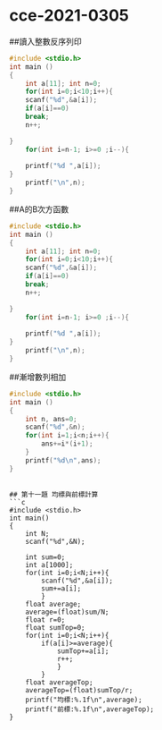 # cce-2021-0305

##讀入整數反序列印
```C
#include <stdio.h>
int main ()
{
	int a[11]; int n=0;
	for(int i=0;i<10;i++){
	scanf("%d",&a[i]);
	if(a[i]==0)
	break;
	n++;

}
	for(int i=n-1; i>=0 ;i--){
	
	printf("%d ",a[i]);
}
	printf("\n",n);
}
```

##A的B次方函數
```C
#include <stdio.h>
int main ()
{
	int a[11]; int n=0;
	for(int i=0;i<10;i++){
	scanf("%d",&a[i]);
	if(a[i]==0)
	break;
	n++;

}
	for(int i=n-1; i>=0 ;i--){
	
	printf("%d ",a[i]);
}
	printf("\n",n);
}
```

##漸增數列相加
```C
#include <stdio.h>
int main ()
{
	int n, ans=0;
	scanf("%d",&n);
	for(int i=1;i<n;i++){
		ans+=i*(i+1);
	}
	printf("%d\n",ans);
}
```



```

## 第十一題 均標與前標計算
```c
#include <stdio.h>
int main()
{
	int N;
	scanf("%d",&N);
	
	int sum=0;
	int a[1000];
	for(int i=0;i<N;i++){
		scanf("%d",&a[i]);
		sum+=a[i];
		}
	float average;
	average=(float)sum/N;
	float r=0;
	float sumTop=0;
	for(int i=0;i<N;i++){
		if(a[i]>=average){
			sumTop+=a[i];
			r++;
			}
		}
	float averageTop;
	averageTop=(float)sumTop/r;
	printf("均標:%.1f\n",average);
	printf("前標:%.1f\n",averageTop);
}
	

```
